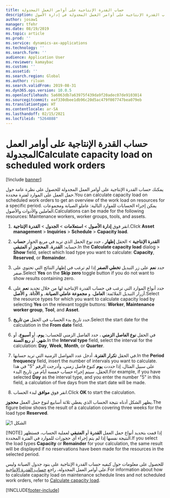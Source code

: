 ```yaml
---
title: حساب القدرة الإنتاجية على أوامر العمل المجدولة
description: يوضح هذا الموضوع كيفية حساب القدرة الإنتاجية على أوامر العمل المجدولة في إدارة الأصول.
author: josaw1
manager: tfehr
ms.date: 08/19/2019
ms.topic: article
ms.prod: ''
ms.service: dynamics-ax-applications
ms.technology: ''
ms.search.form: ''
audience: Application User
ms.reviewer: kamaybac
ms.custom: ''
ms.assetid: ''
ms.search.region: Global
ms.author: riluan
ms.search.validFrom: 2019-08-31
ms.dyn365.ops.version: 10.0.5
ms.openlocfilehash: 5a6063db7a63975f439da9f20adec07de9103014
ms.sourcegitcommit: eaf330dbee1db96c20d5ac479f007747bea079eb
ms.translationtype: HT
ms.contentlocale: ar-SA
ms.lasthandoff: 02/15/2021
ms.locfileid: "5264888"
---
```

# <a name="calculate-capacity-load-on-scheduled-work-orders"></a><span data-ttu-id="b0b8c-103">حساب القدرة الإنتاجية على أوامر العمل المجدولة</span><span class="sxs-lookup"><span data-stu-id="b0b8c-103">Calculate capacity load on scheduled work orders</span></span>

[!include [banner](../../includes/banner.md)]

 

<span data-ttu-id="b0b8c-104">يمكنك حساب القدرة الإنتاجية على أوامر العمل المجدولة للحصول على نظرة عامة حول حمل العمل على الموارد لفترة محددة.</span><span class="sxs-lookup"><span data-stu-id="b0b8c-104">You can calculate capacity load on scheduled work orders to get an overview of the work load on resources for a specific period.</span></span> <span data-ttu-id="b0b8c-105">يمكن إجراء الحسابات للموارد التالية: عاملو الصيانة ومجموعات العاملين والأدوات والأصول.</span><span class="sxs-lookup"><span data-stu-id="b0b8c-105">Calculations can be made for the following resources: Maintenance workers, worker groups, tools, and assets.</span></span>

1. <span data-ttu-id="b0b8c-106">انقر فوق **إدارة الأصول** > **استعلامات** > **الجدول** > **القدرة الإنتاجية**.</span><span class="sxs-lookup"><span data-stu-id="b0b8c-106">Click **Asset management** > **Inquiries** > **Schedule** > **Capacity load**.</span></span>

2. <span data-ttu-id="b0b8c-107">في مربع الحوار **حساب‏‎ القدرة الإنتاجية** > الحقل **إظهار** ، حدد نوع الحمل الذي تريد حسابه: **القدرة**، **المحجوز** أو **المتبقي‬**.</span><span class="sxs-lookup"><span data-stu-id="b0b8c-107">In the **Calculate capacity load** dialog > **Show** field, select which load type you want to calculate: **Capacity**, **Reserved**, or **Remainder**.</span></span>

3. <span data-ttu-id="b0b8c-108">حدد **نعم** على زر التبديل **تخطي الصفر** إذا لم ترغب في إظهار النتائج التي تحتوي على صفر.</span><span class="sxs-lookup"><span data-stu-id="b0b8c-108">Select **Yes** on the **Skip zero** toggle button if you do not want to show results containing zero.</span></span>

4. <span data-ttu-id="b0b8c-109">حدد أنواع الموارد التي ترغب في حساب القدرة الإنتاجية لها من خلال تحديد **نعم** على أزرار التبديل الملائمة: **العامل**، و **مجموعة عاملي الصيانة**، و **الأداة**، و **الأصل**.</span><span class="sxs-lookup"><span data-stu-id="b0b8c-109">Select the resource types for which you want to calculate capacity load by selecting **Yes** on the relevant toggle buttons: **Worker**, **Maintenance worker group**, **Tool**, and **Asset**.</span></span>

5. <span data-ttu-id="b0b8c-110">حدد تاريخ بدء الحساب في الحقل **من تاريخ**.</span><span class="sxs-lookup"><span data-stu-id="b0b8c-110">Select the start date for the calculation in the **From date** field.</span></span>

6. <span data-ttu-id="b0b8c-111">في الحقل **نوع الفاصل الزمني** ، حدد الفاصل الزمني للحساب: **يوم**، أو **أسبوع**، أو **شهر**، أو **ربع السنة**.</span><span class="sxs-lookup"><span data-stu-id="b0b8c-111">In the **Interval type** field, select the interval for the calculation: **Day**, **Week**, **Month**, or **Quarter**.</span></span>

7. <span data-ttu-id="b0b8c-112">في الحقل **تكرار الفترة‬**، أدخل عدد الفواصل الزمنية التي تريد حسابها.</span><span class="sxs-lookup"><span data-stu-id="b0b8c-112">In the **Period frequency** field, insert the number of intervals you want to calculate.</span></span> <span data-ttu-id="b0b8c-113">على سبيل المثال، إذا حددت **يوم** كنوع فاصل زمني، وأدرجت الرقم "5" في هذا الحقل، سيتم إجراء حساب خمسة أيام من تاريخ البدء.</span><span class="sxs-lookup"><span data-stu-id="b0b8c-113">For example, if you have selected **Day** as the interval type, and you enter the number "5" in this field, a calculation of five days from the start date will be made.</span></span>

8. <span data-ttu-id="b0b8c-114">انقر فوق **موافق** لبدء الحساب.</span><span class="sxs-lookup"><span data-stu-id="b0b8c-114">Click **OK** to start the calculation.</span></span>

<span data-ttu-id="b0b8c-115">يظهر الشكل أدناه نتيجة الحساب الذي يغطي ثلاثة أسابيع لنوع حمل العمل **محجوز**.</span><span class="sxs-lookup"><span data-stu-id="b0b8c-115">The figure below shows the result of a calculation covering three weeks for the load type **Reserved**.</span></span>

![الشكل 1](media/08-work-order-scheduling.png)

[!NOTE]
<span data-ttu-id="b0b8c-117">إذا قمت بتحديد أنواع حمل العمل **القدرة** أو **المتبقي** لعملية الحساب، فستظهر النتيجة نفسها إذا لم يتم إجراء أي حجوزات للموارد في الفترة المحددة.</span><span class="sxs-lookup"><span data-stu-id="b0b8c-117">If you select the load types **Capacity** or **Remainder** for your calculation, the same result will be displayed if no reservations have been made for the resources in the selected period.</span></span>

<span data-ttu-id="b0b8c-118">للحصول على معلومات حول كيفيه حساب القدرة الإنتاجية على بنود جدول الصيانة وليس على أوامر العمل المجدولة، راجع [حساب القدرة الإنتاجية](../capacity-planning/calculate-capacity-load.md).</span><span class="sxs-lookup"><span data-stu-id="b0b8c-118">For information about how to calculate capacity load on maintenance schedule lines and not scheduled work orders, refer to [Calculate capacity load](../capacity-planning/calculate-capacity-load.md).</span></span>



[!INCLUDE[footer-include](../../../includes/footer-banner.md)]